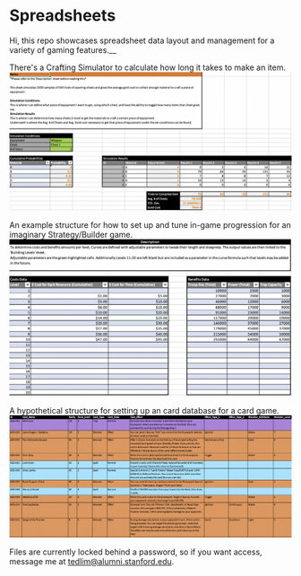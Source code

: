 # Spreadsheets
Hi, this repo showcases spreadsheet data layout and management for a variety of gaming features.__

There's a Crafting Simulator to calculate how long it takes to make an item.
![Crafting](images/craft_sim.png)

An example structure for how to set up and tune in-game progression for an imaginary Strategy/Builder game.
![Progression](images/build_prog.png)

A hypothetical structure for setting up an card database for a card game.
![Inventory](images/card_inventory.png)

Files are currently locked behind a password, so if you want access, message me at tedlim@alumni.stanford.edu.
